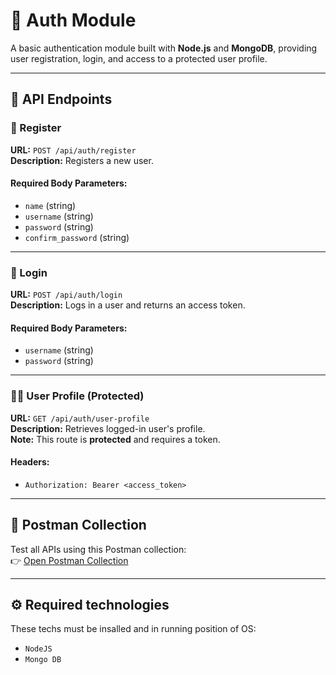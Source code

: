 # 🔐 Auth Module

A basic authentication module built with **Node.js** and **MongoDB**, providing user registration, login, and access to a protected user profile.

---

## 📌 API Endpoints

### 📝 Register
**URL:** `POST /api/auth/register`  
**Description:** Registers a new user.

#### Required Body Parameters:
- `name` (string)
- `username` (string)
- `password` (string)
- `confirm_password` (string)

---

### 🔑 Login
**URL:** `POST /api/auth/login`  
**Description:** Logs in a user and returns an access token.

#### Required Body Parameters:
- `username` (string)
- `password` (string)

---

### 🙋‍♂️ User Profile (Protected)
**URL:** `GET /api/auth/user-profile`  
**Description:** Retrieves logged-in user's profile.  
**Note:** This route is **protected** and requires a token.

#### Headers:
- `Authorization: Bearer <access_token>`

---

## 📮 Postman Collection

Test all APIs using this Postman collection:  
👉 [Open Postman Collection](https://.postman.co/workspace/My-Workspace~831d7cc1-0b4f-4833-82c1-8208672b411a/collection/1462216-d20188c3-2521-49ef-84cc-e5334fbf36c8?action=share&creator=1462216)

---

## ⚙️ Required technologies
These techs must be insalled and in running position of OS:
- `NodeJS`
- `Mongo DB`
